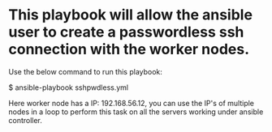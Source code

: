 # This playbook will allow the ansible user to create a passwordless ssh connection with the worker nodes.
Use the below command to run this playbook:

$ ansible-playbook sshpwdless.yml

Here worker node has a IP: 192.168.56.12, you can use the IP's of multiple nodes in a loop to perform this task on all the servers working under ansible controller.
